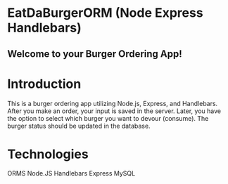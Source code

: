 # EatDaBurgerORM (Node Express Handlebars)

## Welcome to your Burger Ordering App!

# Introduction
This is a burger ordering app utilizing Node.js, Express, and Handlebars. 
After you make an order, your input is saved in the server.
Later, you have the option to select which burger you want to devour (consume).
The burger status should be updated in the database. 

# Technologies
ORMS
Node.JS
Handlebars
Express
MySQL
